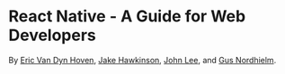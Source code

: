 # React Native - A Guide for Web Developers

By [Eric Van Dyn Hoven](https://github.com/evandynh), [Jake Hawkinson](https://github.com/jakehawk), [John Lee](https://github.com/johnlee94), and [Gus Nordhielm](https://github.com/gnordhielm).

